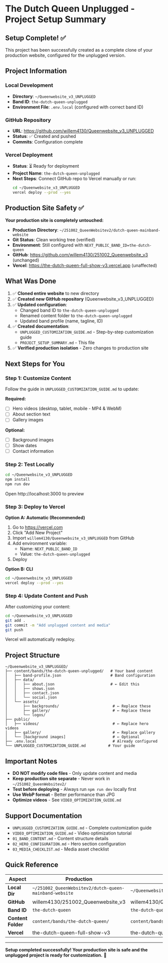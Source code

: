 # The Dutch Queen Unplugged - Project Setup Summary

## Setup Complete! ✅

This project has been successfully created as a complete clone of your production website, configured for the unplugged version.

## Project Information

### Local Development
- **Directory**: `~/Queenwebsite_v3_UNPLUGGED`
- **Band ID**: `the-dutch-queen-unplugged`
- **Environment File**: `.env.local` (configured with correct band ID)

### GitHub Repository
- **URL**: https://github.com/willem4130/Queenwebsite_v3_UNPLUGGED
- **Status**: ✅ Created and pushed
- **Commits**: Configuration complete

### Vercel Deployment
- **Status**: ⏳ Ready for deployment
- **Project Name**: `the-dutch-queen-unplugged`
- **Next Steps**: Connect GitHub repo to Vercel manually or run:
  ```bash
  cd ~/Queenwebsite_v3_UNPLUGGED
  vercel deploy --prod --yes
  ```

## Production Site Safety ✅

**Your production site is completely untouched:**
- **Production Directory**: `~/251002_QueenWebsitev2/dutch-queen-mainband-website`
- **Git Status**: Clean working tree (verified)
- **Environment**: Still configured with `NEXT_PUBLIC_BAND_ID=the-dutch-queen`
- **GitHub**: https://github.com/willem4130/251002_Queenwebsite_v3 (unchanged)
- **Vercel**: https://the-dutch-queen-full-show-v3.vercel.app (unaffected)

## What Was Done

1. ✅ **Cloned entire website** to new directory
2. ✅ **Created new GitHub repository** (Queenwebsite_v3_UNPLUGGED)
3. ✅ **Updated configuration**:
   - Changed band ID to `the-dutch-queen-unplugged`
   - Renamed content folder to `the-dutch-queen-unplugged`
   - Updated band profile (name, tagline, ID)
4. ✅ **Created documentation**:
   - `UNPLUGGED_CUSTOMIZATION_GUIDE.md` - Step-by-step customization guide
   - `PROJECT_SETUP_SUMMARY.md` - This file
5. ✅ **Verified production isolation** - Zero changes to production site

## Next Steps for You

### Step 1: Customize Content

Follow the guide in `UNPLUGGED_CUSTOMIZATION_GUIDE.md` to update:

**Required:**
- [ ] Hero videos (desktop, tablet, mobile - MP4 & WebM)
- [ ] About section text
- [ ] Gallery images

**Optional:**
- [ ] Background images
- [ ] Show dates
- [ ] Contact information

### Step 2: Test Locally

```bash
cd ~/Queenwebsite_v3_UNPLUGGED
npm install
npm run dev
```

Open http://localhost:3000 to preview

### Step 3: Deploy to Vercel

**Option A: Automatic (Recommended)**
1. Go to https://vercel.com
2. Click "Add New Project"
3. Import `willem4130/Queenwebsite_v3_UNPLUGGED` from GitHub
4. Add environment variable:
   - Name: `NEXT_PUBLIC_BAND_ID`
   - Value: `the-dutch-queen-unplugged`
5. Deploy

**Option B: CLI**
```bash
cd ~/Queenwebsite_v3_UNPLUGGED
vercel deploy --prod --yes
```

### Step 4: Update Content and Push

After customizing your content:

```bash
cd ~/Queenwebsite_v3_UNPLUGGED
git add .
git commit -m "Add unplugged content and media"
git push
```

Vercel will automatically redeploy.

## Project Structure

```
~/Queenwebsite_v3_UNPLUGGED/
├── content/bands/the-dutch-queen-unplugged/   # Your band content
│   ├── band-profile.json                      # Band configuration
│   ├── data/
│   │   ├── about.json                         # ← Edit this
│   │   ├── shows.json
│   │   ├── contact.json
│   │   └── social.json
│   └── assets/
│       ├── backgrounds/                        # ← Replace these
│       ├── gallery/                            # ← Replace these
│       └── logos/
├── public/
│   ├── videos/                                 # ← Replace hero videos
│   ├── gallery/                                # ← Replace gallery
│   └── [background images]                     # ← Optional
├── .env.local                                  # Already configured
└── UNPLUGGED_CUSTOMIZATION_GUIDE.md          # Your guide

```

## Important Notes

- **DO NOT modify code files** - Only update content and media
- **Keep production site separate** - Never work in `~/251002_QueenWebsitev2/`
- **Test before deploying** - Always run `npm run dev` locally first
- **Use WebP format** - Better performance than JPG
- **Optimize videos** - See `VIDEO_OPTIMIZATION_GUIDE.md`

## Support Documentation

- `UNPLUGGED_CUSTOMIZATION_GUIDE.md` - Complete customization guide
- `VIDEO_OPTIMIZATION_GUIDE.md` - Video optimization tutorial
- `01_BAND_CONTENT.md` - Content structure details
- `02_HERO_CONFIGURATION.md` - Hero section configuration
- `03_MEDIA_CHECKLIST.md` - Media asset checklist

## Quick Reference

| Aspect | Production | Unplugged |
|--------|-----------|-----------|
| **Local Dir** | `~/251002_QueenWebsitev2/dutch-queen-mainband-website` | `~/Queenwebsite_v3_UNPLUGGED` |
| **GitHub** | willem4130/251002_Queenwebsite_v3 | willem4130/Queenwebsite_v3_UNPLUGGED |
| **Band ID** | `the-dutch-queen` | `the-dutch-queen-unplugged` |
| **Content Folder** | `content/bands/the-dutch-queen/` | `content/bands/the-dutch-queen-unplugged/` |
| **Vercel** | the-dutch-queen-full-show-v3 | the-dutch-queen-unplugged (to setup) |

---

**Setup completed successfully! Your production site is safe and the unplugged project is ready for customization.** 🎸
